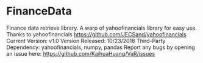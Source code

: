 # FinanceData  
Finance data retrieve library. A warp of yahoofinancials library for easy use. Thanks to yahoofinancials https://github.com/JECSand/yahoofinancials  
Current Version: v1.0
Version Released: 10/23/2018
Third-Party Dependency: yahoofinancials, numpy, pandas
Report any bugs by opening an issue here: https://github.com/KaihuaHuang/VaR/issues
